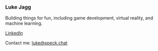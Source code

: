 ### Luke Jagg

Building things for fun, including game development, virtual reality, and machine learning.

[LinkedIn](https://www.linkedin.com/in/lucasjagg/)

Contact me: luke@speck.chat
